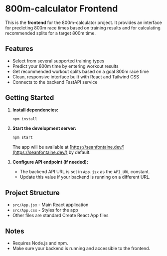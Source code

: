 # 800m-calculator Frontend

This is the **frontend** for the 800m-calculator project. It provides an interface for predicting 800m race times based on training results and for calculating recommended splits for a target 800m time.

## Features

- Select from several supported training types
- Predict your 800m time by entering workout results
- Get recommended workout splits based on a goal 800m race time
- Clean, responsive interface built with React and Tailwind CSS
- Connects to the backend FastAPI service

## Getting Started

1. **Install dependencies:**
    ```bash
    npm install
    ```

2. **Start the development server:**
    ```bash
    npm start
    ```

    The app will be available at [https://seanfontaine.dev/](https://seanfontaine.dev/) by default.

3. **Configure API endpoint (if needed):**
    - The backend API URL is set in `App.jsx` as the `API_URL` constant.
    - Update this value if your backend is running on a different URL.

## Project Structure

- `src/App.jsx` - Main React application
- `src/App.css` - Styles for the app
- Other files are standard Create React App files

## Notes

- Requires Node.js and npm.
- Make sure your backend is running and accessible to the frontend.